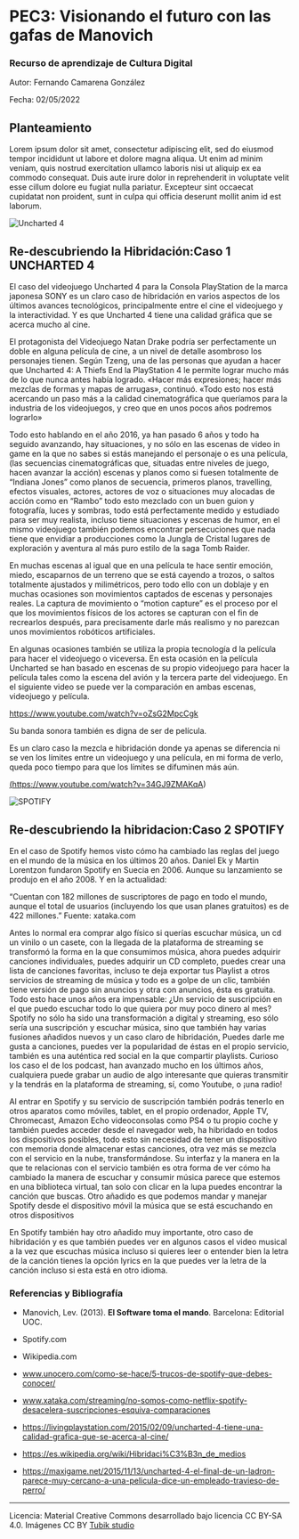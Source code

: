 # PEC3: Visionando el futuro con las gafas de Manovich 

### Recurso de aprendizaje de Cultura Digital 


Autor: Fernando Camarena González


Fecha: 02/05/2022





## Planteamiento


Lorem ipsum dolor sit amet, consectetur adipiscing elit, sed do eiusmod tempor incididunt ut labore et dolore magna aliqua. Ut enim ad minim veniam, quis nostrud exercitation ullamco laboris nisi ut aliquip ex ea commodo consequat. Duis aute irure dolor in reprehenderit in voluptate velit esse cillum dolore eu fugiat nulla pariatur. Excepteur sint occaecat cupidatat non proident, sunt in culpa qui officia deserunt mollit anim id est laborum.

![Uncharted 4](https://pics.filmaffinity.com/uncharted_4_a_thief_s_end-134903281-mmed.jpg) 

## Re-descubriendo la Hibridación:Caso 1  UNCHARTED 4  

El caso del videojuego Uncharted 4 para la Consola PlayStation de la marca japonesa SONY  es un claro caso de hibridación en varios aspectos de los últimos avances tecnológicos, principalmente entre el cine el videojuego y la interactividad.
Y es que Uncharted 4 tiene una calidad gráfica que se acerca mucho al cine. 

El protagonista del Videojuego Natan Drake podría ser perfectamente un doble en alguna película de cine, a un nivel de detalle asombroso los personajes tienen.
Según Tzeng, una de las personas que ayudan a hacer que Uncharted 4: A Thiefs End la PlayStation 4 le permite lograr mucho más de lo que nunca antes había logrado. «Hacer más expresiones; hacer más mezclas de formas y mapas de arrugas», continuó. «Todo esto nos está acercando un paso más a la calidad cinematográfica que queríamos para la industria de los videojuegos, y creo que en unos pocos años podremos lograrlo»

Todo esto hablando en el año 2016, ya han pasado 6 años y todo ha seguido avanzando,  hay situaciones, y no sólo en las escenas de video in game en la que no sabes si estás manejando el personaje o es una película, (las secuencias cinematográficas que, situadas entre niveles de juego, hacen avanzar la acción) escenas y planos como si fuesen totalmente de “Indiana Jones” como planos de secuencia, primeros planos, travelling, efectos visuales, actores, actores de voz  o situaciones muy alocadas de acción como en “Rambo” todo esto mezclado con un buen guion y fotografía, luces y sombras, todo está perfectamente medido y estudiado para ser muy realista, incluso tiene situaciones y escenas de humor, en el mismo videojuego también podemos encontrar persecuciones  que nada tiene que envidiar a producciones como la Jungla de Cristal lugares de exploración y aventura al más puro estilo de la saga Tomb Raider. 

En muchas escenas al igual que en una película te hace sentir emoción, miedo, escaparnos de un terreno que se está cayendo a trozos, o saltos totalmente ajustados y milimétricos, pero todo ello con un doblaje y en muchas ocasiones son movimientos captados de escenas y personajes reales. La captura de movimiento  o “motion capture” es el proceso por el que los movimientos físicos de los actores se capturan con el fin de recrearlos después, para precisamente darle más realismo y no parezcan unos movimientos robóticos artificiales.

En algunas ocasiones también se utiliza la propia tecnología d la película para hacer el videojuego o viceversa. En esta ocasión en la película Uncharted  se han basado en escenas de su propio videojuego para hacer la película tales como la escena del avión y la tercera parte del videojuego. 
En el siguiente video se puede ver la comparación en ambas escenas, videojuego y película.

https://www.youtube.com/watch?v=oZsG2MpcCgk

Su banda sonora también es digna de ser de película.

Es un claro caso la mezcla e hibridación donde ya apenas se diferencia ni se ven los límites  entre un videojuego y una película, en mi forma de verlo, queda poco tiempo para que los límites se difuminen más aún.


<a href="http://www.youtube.com/watch?feature=player_embedded&v=v=34GJ9ZMAKqA
" target="_blank">
  
  (https://www.youtube.com/watch?v=34GJ9ZMAKqA)

![SPOTIFY](https://www.scdn.co/i/_global/open-graph-default.png) 

## Re-descubriendo la hibridacion:Caso 2 SPOTIFY

En el caso de Spotify hemos visto cómo ha cambiado las reglas del juego en el mundo de la música en los últimos 20 años.
Daniel Ek y Martin Lorentzon fundaron Spotify en Suecia en 2006. Aunque su lanzamiento se produjo en el año 2008.
Y en la actualidad:
  
“Cuentan con 182 millones de suscriptores de pago en todo el mundo, aunque el total de usuarios (incluyendo los que usan planes gratuitos) es de 422 millones.”
Fuente: xataka.com
  
Antes lo normal era comprar algo físico si querías escuchar música, un cd un vinilo o un casete, con la llegada de la plataforma de streaming se transformó la forma en la que consumimos música, ahora puedes adquirir canciones individuales, puedes adquirir un CD completo, puedes crear una lista de canciones favoritas, incluso te deja exportar tus Playlist a otros servicios de streaming de música y todo es a golpe de un clic, también tiene versión de pago sin anuncios y otra con anuncios, ésta es gratuita. Todo esto hace unos años era impensable:
¿Un servicio de suscripción en el que puedo escuchar todo lo que quiera por muy poco dinero al mes? Spotify no sólo ha sido una transformación a digital y streaming, eso sólo sería una suscripción y escuchar música, sino que también hay varias fusiones añadidos nuevos y un caso claro de hibridación, Puedes darle me gusta a canciones, puedes ver la popularidad de éstas en el propio servicio, también es una auténtica red social en la que compartir playlists.
Curioso los caso el de los podcast, han avanzado mucho en los últimos años, cualquiera puede grabar un audio de algo interesante que quieras transmitir y la tendrás en la plataforma de streaming, sí, como Youtube, o ¡una radio!
  
Al entrar en Spotify y su servicio de suscripción también podrás tenerlo en otros aparatos como móviles, tablet,  en el propio ordenador, Apple TV, Chromecast, Amazon Echo  videoconsolas como PS4 o tu propio coche y también puedes acceder desde el navegador web, ha hibridado en todos los dispositivos posibles, todo esto sin necesidad de tener un dispositivo con memoria donde almacenar estas canciones, otra vez más se mezcla con el servicio en la nube, transformándose.
Su interfaz y la manera en la que te relacionas con el servicio también es otra forma de ver cómo ha cambiado la manera de escuchar y consumir música parece que estemos en una biblioteca virtual, tan solo con clicar en la lupa puedes encontrar la canción que buscas. Otro añadido es que podemos mandar y manejar Spotify desde el dispositivo móvil la música que se está escuchando en otros dispositivos
  
En Spotify también hay otro añadido muy importante, otro caso  de hibridación y es que también puedes ver en algunos casos el video musical a la vez que escuchas música incluso si quieres leer o entender bien la letra de la canción tienes la opción lyrics en la que puedes ver la letra de la canción incluso si esta está en otro idioma.






  

### Referencias y Bibliografía

* Manovich, Lev. (2013). **El Software toma el mando**. Barcelona: Editorial UOC.
  
* Spotify.com
  
* Wikipedia.com

* www.unocero.com/como-se-hace/5-trucos-de-spotify-que-debes-conocer/

* www.xataka.com/streaming/no-somos-como-netflix-spotify-desacelera-suscripciones-esquiva-comparaciones

* https://livingplaystation.com/2015/02/09/uncharted-4-tiene-una-calidad-grafica-que-se-acerca-al-cine/
  
* https://es.wikipedia.org/wiki/Hibridaci%C3%B3n_de_medios
  
* https://maxigame.net/2015/11/13/uncharted-4-el-final-de-un-ladron-parece-muy-cercano-a-una-pelicula-dice-un-empleado-travieso-de-perro/

  
----

Licencia: Material Creative Commons desarrollado bajo licencia CC BY-SA 4.0. Imágenes CC BY [Tubik studio](https://blog.tubikstudio.com/how-to-create-original-flat-illustrations-designers-tips/) 
